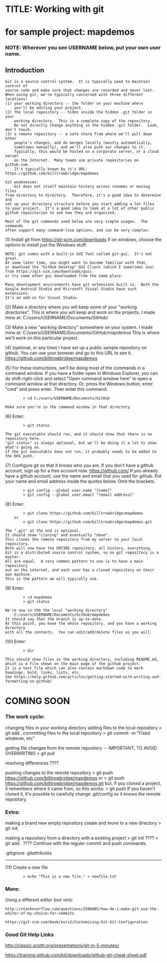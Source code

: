 
# TITLE: Working with git
# for sample project: mapdemos

### NOTE: Wherever you see USERNAME below, put your own user name.

## Introduction
    Git is a source control system.  It is typically used to maintain control of
    source code and make sure that changes are recorded and never lost.
    When using git, we're typically concerned with three different locations:
    (1) your working directory -- the folder on your machine where
        you'll be editing your project.
    (2) the local repository -- hides inside the hidden .git folder in your
        working directory.  This is a complete copy of the repository.
        Do not directly change anything in the hidden .git folder.  Look, don't touch.
    (3) a remote repository -- a safe store from where we'll pull down other
        people's changes, and do merges locally (mostly automatically,
        sometimes manually), and we'll also push our changes to it.
        Typically, this would be hosted on a corporate server, or a cloud server
        on the Internet.  Many teams use private repositories on github.com.
        It's typically known by it's URL: https://github.com/billtrowbridge/mapdemos

    Git weaknesses:
        Git does not itself maintain history across renames or moving files
    from directory to directory.  Therefore, it's a good idea to determine and
    set up your directory structure before you start adding a lot files
    to your project.  It's a good idea to look at a lot of other public
    github repositories to see how they are organized.
    
    Most of the git commands used below are very simple usages.  The commands
    often support many command-line options, and can be very complex.

(1) Install git from https://git-scm.com/downloads
    If on windows, choose the options to install just the Windows stuff.

    NOTE: git comes with a built-in GUI Tool called git-gui.  It's not great.
    At some later time, you might want to become familiar with that,
    or download the "GitHub Desktop" GUI Client (which I sometimes use)
    from https://git-scm.com/downloads/guis
    or try some other gui downloaded from the same place.

    Many development environments have git extensions built in.  Both the
    Google Android Studio and Microsoft Visual Studio have such extensions.
    It's an add-in for Visual Studio.

(2) Make a directory where you will keep some of your "working directories".
    This is where you will keep and work on the projects.
    I made mine at:
        C:/users/USERNAME/Documents/GitHub/

(3) Make a new "working directory" somewhere on your system.
    I made mine at:
        C:/users/USERNAME/Documents/GitHub/mapdemos
    This is where we'll work on this particular project.

(4) (optional, or any time)
    I have set up a public sample repository on github.
    You can use your browser and go to this URL to see it.
        https://github.com/billtrowbridge/mapdemos

(5) For these instructions, we'll be doing most of the commands
    in a command window.
    If you have a folder open in Windows Explorer, you can do shift-right-click and
        select "Open command window here" to open a command window at that directory.
    Or, press the Windows button, enter "cmd" and press enter.
    Then enter this command:
```
        > cd C:/users/USERNAME/Documents/GitHub
```
    Make sure you're in the command window in that directory.
        
(6) Enter:
```
        > git status
```
    The git executable should run, and it should show that there is no repository here.
    "git status" is always optional, but we'll be doing it a lot to show
    what's going on.
    If the git executable does not run, it probably needs to be added to the DOS path.

(7) Configure git so that it knows who you are.
    If you don't have a github account, sign up for a free account now.
        https://github.com/
    If you already have a github account, use the name and email that you used for github.
    Put your name and email address inside the quotes below.  Omit the brackets.
```
        > git config --global user.name "[name]"
        > git config --global user.email "[email address]"
```

(8) Enter:
```
        > git clone https://github.com/billtrowbridge/mapdemos
    or
        > git clone https://github.com/billtrowbridge/mapdemos.git
```
    The ".git" at the end is optional.
    It should show "cloning" and eventually "done".
    This clones the remote repository from my server to your local repository.
    Both will now have the ENTIRE repository, all history, everything.
    Git is a distributed source control system, so no git repository is a master.
    All are equal.  A very common pattern to use is to have a main repository
    out on the internet, and each user has a cloned repository on their own machine.
    This is the pattern we will typically use.

(9) Enter:
```
        > cd mapdemos
        > git status
```    
    We're now in the the local "working directory"
        C:/users/USERNAME/Documents/GitHub/mapdemos
    It should say that the branch is up-to-date.
    At this point, you have the whole repository, and you have a working directory
    with all the contents.  You can edit/add/delete files as you will.

(10) Enter:
```        
        > dir
```
    This should show files in the working directory, including README.md,
    which is a file shown on the main page of the github project.
    It is a text file which can also contain markdown code to mark
    headings, bold, links, lists, etc.
    See https://help.github.com/articles/getting-started-with-writing-and-formatting-on-github/



# COMING SOON

### The work cycle:

changing files in your working directory
adding files to the local repository
    > git add .
committing files to the local repository
    > git commit -m "Fixed whatever, etc"

getting file changes from the remote repository -- IMPORTANT, TO AVOID OVERWRITING
    > git pull

resolving differences
    ????

pushing changes to the remote repository
    > git push https://github.com/billtrowbridge/mapdemos
  or
    > git push https://github.com/billtrowbridge/mapdemos.git
  but, if you cloned a project, it remembers where it came from, so this works:
    > git push
  If you haven't cloned it, it's possible to carefully change .git/config
  so it knows the remote repository.


### Extra:

making a brand new empty repository
    create and move to a new directory
    > git init

making a repository from a directory with a existing project
    > git init			????
    > git add .			????
    Continue with the reguler commit and push commands.


.gitignore
.gitattributes

----------------

(11) Create a new file
```
        > echo "This is a new file." > newfile.txt
```

### More:

Using a different editor (not vim):

    http://stackoverflow.com/questions/2596805/how-do-i-make-git-use-the-editor-of-my-choice-for-commits
    
    https://git-scm.com/book/en/v2/Customizing-Git-Git-Configuration

### Good Git Help Links

http://classic.scottr.org/presentations/git-in-5-minutes/

https://training.github.com/kit/downloads/github-git-cheat-sheet.pdf






